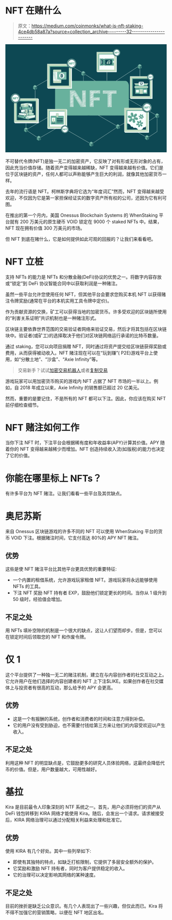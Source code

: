# NFT 在赌什么

> 原文：<https://medium.com/coinmonks/what-is-nft-staking-4ce4db58a87a?source=collection_archive---------32----------------------->

![](img/980d29fe54f91131d7089d05a1045ada.png)

不可替代令牌(NFT)是独一无二的加密资产，它反映了对有形或无形对象的占有，因此充当价值存储。随着资产变得越来越稀缺，NFT 变得越来越有价值。它们是位于区块链的资产，任何人都可以声称能够产生巨大的利润，就像其他加密货币一样。

去年的流行语是 NFT。柯林斯字典将它选为“年度词汇”然而，NFT 变得越来越受欢迎，不仅因为它是第一家担保经证实的数字资产所有权的公司，还因为它有利可图。

在推出的第一个月内，美国 Onessus Blockchain Systems 的 WhenStaking 平台就有 200 万美元的原生硬币 VOID 锁定在 9000 个 staked NFTs 中。结果，NFT 现在拥有价值 300 万美元的市场。

但 NFT 到底在赌什么，它是如何提供如此可观的回报的？让我们来看看吧。

# NFT 立桩

支持 NFTs 的能力是 NFTs 和分散金融(DeFi)协议的优势之一。将数字内容存放或“锁定”到 DeFi 协议智能合同中以获取利润是一种赌注。

虽然一些平台允许您使用任何 NFT，但其他平台会要求您购买本机 NFT 以获得赌注令牌奖励(通常在平台的本机实用工具令牌中定价)。

作为贡献资源的交换，矿工可以获得当地的加密货币。许多受欢迎的区块链所使用的“利害关系证明”共识机制也是一种赌注形式。

区块链主要依靠世界范围的交易验证者网络来验证交易，然后才将其包括在区块链块中。验证者(或矿工)的选择取决于他们对区块链网络运行承诺的比特币数量。

通过 staking，您可以向项目捐赠 NFT，同时通过将资产提交给区块链获得奖励或费用，从而获得被动收入。NFT 赌注现在可以在“玩到赚”( P2E)游戏平台上使用，如“分散土地”、“沙盒”、“Axie Infinity”等。

> 交易新手？试试[加密交易机器人](/coinmonks/crypto-trading-bot-c2ffce8acb2a)或者[复制交易](/coinmonks/top-10-crypto-copy-trading-platforms-for-beginners-d0c37c7d698c)

游戏玩家可以用加密货币购买的游戏内 NFT 占据了 NFT 市场的一半以上。例如，自 2018 年成立以来，Axie Infinity 的销售额已超过 20 亿美元。

然而，重要的是要记住，不是所有的 NFT 都可以下注。因此，你应该在购买 NFT 前仔细检查细节。

# NFT 赌注如何工作

当你下注 NFT 时，下注平台会根据稀有度和年收益率(APY)计算其价值。APY 随着你的 NFT 变得越来越稀少而增加。NFT 创造持续收入流(如版税)的能力也决定了它的价值。

# 你能在哪里标上 NFTs？

有许多平台为 NFT 赌注。让我们看看一些平台及其优缺点。

# 奥尼苏斯

来自 Onessus 区块链游戏的许多不同的 NFT 可以使用 WhenStaking 平台的货币 VOID 下注。根据赌注时间，它支付高达 80%的 APY NFT 赌注。

## 优势

这些是使 NFT 赌注平台比其他平台更具优势的重要特征:

*   一个内置的租借系统，允许游戏玩家租借 NFT。游戏玩家将永远能够使用 NFTs 的工具。
*   下注 NFT 奖励 NFT 持有者 EXP，鼓励他们锁定更长的时间。当你从 1 级升到 50 级时，经验值会增加。

## 不足之处

用 NFTs 填补空隙的机制是一个很大的缺点，这让人们望而却步。但是，您可以在锁定时间后领取您的 NFT 和作废令牌。

# 仅 1

这个平台提供了一种独一无二的赌注机制，建立在与内容创作者的社交互动之上。它允许用户在他们选择的内容创建者的 NFT 上下注$LIKE。如果创作者在社交媒体上与投资者有很高的互动，那么给予的 APY 会更高。

## 优势

*   这是一个有报酬的系统，创作者和消费者的时间和注意力得到补偿。
*   它的用户没有受到胁迫，也不需要付钱给第三方来让他们的内容受欢迎以产生收入。

## 不足之处

利用这种 NFT 的明显缺点是，它鼓励更多的研究人员体验网络，这最终会降低代币的价值。但是，用户数量越大，可用性越好。

# 基拉

Kira 是目前最令人印象深刻的 NTF 系统之一。首先，用户必须将他们的资产从 DeFi 钱包转移到 KIRA 网络才能使用 Kira。随后，会发出一个请求。请求被接受后，KIRA 网络治理可以通过分配相关利益来处理和批准它。

## 优势

使用 KIRA 有几个好处。其中一些列举如下:

*   即使有其独特的特点，如缺乏打桩限制，它提供了多层安全额外的保护。
*   它奖励和激励 NFT 持有者，同时为客户提供稳定的收入。
*   它的治理可以决定影响其网络的某种速度。

## 不足之处

目前的挫折是缺乏公众意识。有几个人表现出了一些兴趣，但仅此而已。Kira 将不得不加强它的营销策略，以便在 NFT 地区出名。